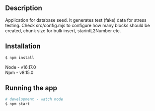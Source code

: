 ## Description

Application for database seed. It generates test (fake) data for stress testing.
Check src/config.mjs to configure how many blocks should be created, chunk size for bulk insert, starintL2Number etc.

## Installation

```bash
$ npm install
```

Node - v16.17.0 <br />
Npm - v8.15.0

## Running the app

```bash
# development - watch mode
$ npm start
```
